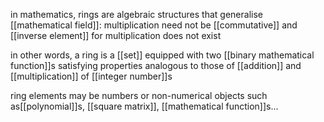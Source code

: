 in mathematics, rings are algebraic structures that generalise [[mathematical field]]: multiplication need not be [[commutative]] and [[inverse element]] for multiplication does not exist

in other words, a ring is a [[set]] equipped with two [[binary mathematical function]]s satisfying properties analogous to those of [[addition]] and [[multiplication]] of [[integer number]]s 

ring elements may be numbers or non-numerical objects such as[[polynomial]]s, [[square matrix]], [[mathematical function]]s...

